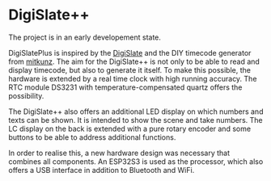 # DigiSlate++

The project is in an early developement state.

DigiSlatePlus is inspired by the [DigiSlate](https://www.youtube.com/watch?v=TnaWQZtmPek) and the DIY timecode generator from [mitkunz](https://github.com/mitkunz/diy_timecode_generator). The aim for the DigiSlate++ is not only to be able to read and display timecode, but also to generate it itself. To make this possible, the hardware is extended by a real time clock with high running accuracy. The RTC module DS3231 with temperature-compensated quartz offers the possibility.

The DigiSlate++ also offers an additional LED display on which numbers and texts can be shown. It is intended to show the scene and take numbers. The LC display on the back is extended with a pure rotary encoder and some buttons to be able to address additional functions.

In order to realise this, a new hardware design was necessary that combines all components. An ESP32S3 is used as the processor, which also offers a USB interface in addition to Bluetooth and WiFi.
